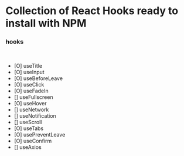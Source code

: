 # Collection of React Hooks ready to install with NPM

### hooks

<br>

- [O] useTitle
- [O] useInput
- [O] useBeforeLeave
- [O] useClick
- [O] useFadeIn
- [] useFullscreen
- [O] useHover
- [] useNetwork
- [] useNotification
- [] useScroll
- [O] useTabs
- [O] usePreventLeave
- [O] useConfirm
- [] useAxios

